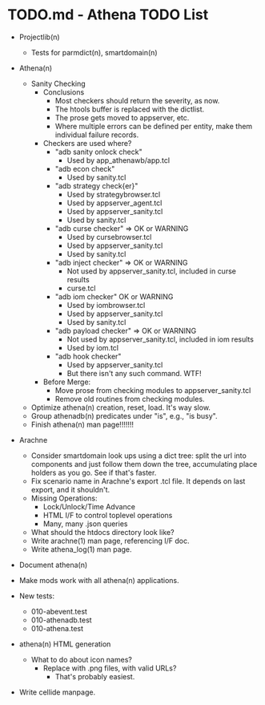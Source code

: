 # TODO.md - Athena TODO List

- Projectlib(n)
  - Tests for parmdict(n), smartdomain(n)
- Athena(n)
  - Sanity Checking
    - Conclusions
      - Most checkers should return the severity, as now.
      - The htools buffer is replaced with the dictlist.
      - The prose gets moved to appserver, etc.
      - Where multiple errors can be defined per entity, make them 
        individual failure records.
    - Checkers are used where?
      - "adb sanity onlock check"
        - Used by app_athenawb/app.tcl
      - "adb econ check"
        - Used by sanity.tcl
      - "adb strategy check{er}"
        - Used by strategybrowser.tcl
        - Used by appserver_agent.tcl
        - Used by appserver_sanity.tcl
        - Used by sanity.tcl
      - "adb curse checker" => OK or WARNING
        - Used by cursebrowser.tcl
        - Used by appserver_sanity.tcl
        - Used by sanity.tcl
      - "adb inject checker" => OK or WARNING
        - Not used by appserver_sanity.tcl, included in curse results
        - curse.tcl
      - "adb iom checker" OK or WARNING
        - Used by iombrowser.tcl
        - Used by appserver_sanity.tcl
        - Used by sanity.tcl
      - "adb payload checker"  => OK or WARNING
        - Not used by appserver_sanity.tcl, included in iom results
        - Used by iom.tcl
      - "adb hook checker"
        - Used by appserver_sanity.tcl
        - But there isn't any such command.  WTF!
    - Before Merge:
      - Move prose from checking modules to appserver_sanity.tcl
      - Remove old routines from checking modules.
  - Optimize athena(n) creation, reset, load.  It's way slow.
  - Group athenadb(n) predicates under "is", e.g., "is busy".
  - Finish athena(n) man page!!!!!!!
- Arachne
  - Consider smartdomain look ups using a dict tree: split the url into
    components and just follow them down the tree, accumulating place
    holders as you go.  See if that's faster.
  - Fix scenario name in Arachne's export .tcl file.  It depends on last 
    export, and it shouldn't.
  - Missing Operations:
    - Lock/Unlock/Time Advance
    - HTML I/F to control toplevel operations
    - Many, many .json queries
  - What should the htdocs directory look like?
  - Write arachne(1) man page, referencing I/F doc.
  - Write athena_log(1) man page.


- Document athena(n)
- Make mods work with all athena(n) applications.
- New tests:
  - 010-abevent.test
  - 010-athenadb.test
  - 010-athena.test
- athena(n) HTML generation
  - What to do about icon names?
    - Replace with .png files, with valid URLs?
      - That's probably easiest.
- Write cellide manpage.



